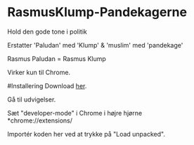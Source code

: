 # RasmusKlump-Pandekagerne
Hold den gode tone i politik

Erstatter 'Paludan' med 'Klump' & 'muslim' med 'pandekage'

Rasmus Paludan = Rasmus Klump

Virker kun til Chrome.

#Installering
Download <a href="https://github.com/tykfyr/Rasmus-Pandekage/releases/tag/v1">her</a>.

Gå til udvigelser.
<p>Sæt "developer-mode" i Chrome i højre hjørne <br />
*chrome://extensions/<br />

Importér koden her ved at trykke på "Load unpacked".

</p>

